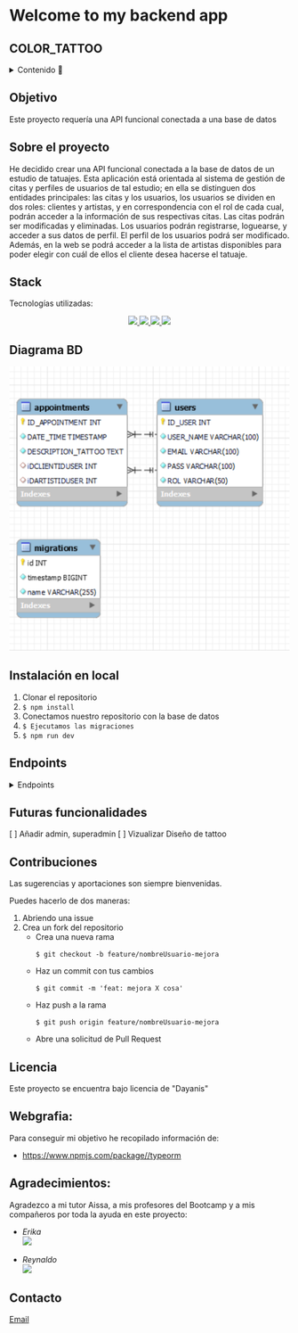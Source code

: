 # Welcome to my backend app

## COLOR_TATTOO



<details>
  <summary>Contenido 📝</summary>
  <ol>
    <li><a href="#objetivo">Objetivo</a></li>
    <li><a href="#sobre-el-proyecto">Sobre el proyecto</a></li>
    <li><a href="#stack">Stack</a></li>
    <li><a href="#diagrama-bd">Diagrama</a></li>
    <li><a href="#instalación-en-local">Instalación</a></li>
    <li><a href="#endpoints">Endpoints</a></li>
    <li><a href="#futuras-funcionalidades">Futuras funcionalidades</a></li>
    <li><a href="#contribuciones">Contribuciones</a></li>
    <li><a href="#licencia">Licencia</a></li>
    <li><a href="#webgrafia">Webgrafia</a></li>
    <li><a href="#agradecimientos">Agradecimientos</a></li>
    <li><a href="#contacto">Contacto</a></li>
  </ol>
</details>

## Objetivo
Este proyecto requería una API funcional conectada a una base de datos 

## Sobre el proyecto
He decidido crear una API funcional conectada a la base de datos de un estudio de tatuajes. Esta aplicación está orientada al sistema de gestión de citas y perfiles de usuarios de tal estudio; en ella se distinguen dos entidades principales: las citas y los usuarios, los usuarios se dividen en dos roles: clientes y artistas, y en correspondencia con el rol de cada cual, podrán acceder a la información de sus respectivas citas. Las citas podrán ser modificadas y eliminadas. Los usuarios podrán registrarse, loguearse, y acceder a sus datos de perfil. El perfil de los usuarios podrá ser modificado. Además, en la web se podrá acceder a la lista de artistas disponibles para poder elegir con cuál de ellos el cliente desea hacerse el tatuaje.


## Stack
Tecnologías utilizadas:
<div align="center">
<a href="https://www.mysql.com/">
    <img src= "https://shields.io/badge/MySQL-lightgrey?logo=mysql&style=plastic&logoColor=white&labelColor=blue"/>
</a>
<a href="https://www.expressjs.com/">
    <img src= "https://img.shields.io/badge/express.js-%23404d59.svg?style=for-the-badge&logo=express&logoColor=%2361DAFB"/>
</a>
<a href="https://nodejs.org/es/">
    <img src= "https://img.shields.io/badge/node.js-026E00?style=for-the-badge&logo=node.js&logoColor=white"/>
</a>
<a href="https://developer.mozilla.org/es/docs/Web/JavaScript">
    <img src= "https://img.shields.io/badge/javascipt-EFD81D?style=for-the-badge&logo=javascript&logoColor=black"/>
</a>
 </div>


## Diagrama BD
!['imagen-db'](img/diagramaBD.PNG)

## Instalación en local
1. Clonar el repositorio
2. ` $ npm install `
3. Conectamos nuestro repositorio con la base de datos 
4. ``` $ Ejecutamos las migraciones ``` 
5. ``` $ npm run dev ``` 


## Endpoints
<details>
<summary>Endpoints</summary>

http://localhost:3000

    - REGISTER USER

            POST /register
        body:
        ``` js
           {
            "USER_NAME" : "Juan",
            "EMAIL": "juan@email.com",
            "PASS": "123456",
            "ROL": "artist"
           }
        ```

    - LOGIN USER

            POST /login  
        body:
        ``` js
            {
                "email": "manolo@email.com",
                "password":"123456"
            }
        ```

        - GET ALL USERS 

            GET /users  


    - USER PROFILE 

            GET /userId/1   

       
    - UPDATE USERS PROFILE 

            PATCH /modifyProfile/1    
        body:
        ``` js
             {
              "USER_NAME" : "Newramiro",
              "EMAIL": "newmanolo@email.com",  
            }
        ```
    
    - GET ARTISTS

            GET /artists  

    - APPOINTMENT CREATION

            POST /createAppointment
        body:
        ``` js
            {
                
                  "DATE_TIME": "2024-06-18 10:30:00",
                  "DESCRIPTION_TATTOO": "Tattoo rosa y verde",
                  "ID_CLIENT": 4,
                  "ID_ARTIST": 5

            }
        ```
    - GET ALL APPOINTMENTS

            GET /getAppointments

   - GET APPOINTMENTS BY ID

            GET /getAppointmentById/3         

        
    - APPOINTMENT UPDATE

            PATCH /modifyAppointment/2
        body:
        ``` js
            {
                
                  "DATE_TIME": "2024-02-14 18:00:00",
                  "DESCRIPTION_TATTOO": "Tattoo black and green"

            }
        ```
     - APPOINTMENT DELETE

            DELETE /deleteAppointment/3

     - CLIENT APPOINTMENT

            GET /getAppointmentByClient/1

     - ARTIST APPOINTMENT

            GET /getAppointmentByArtist/2  
 




    - ...
</details>

## Futuras funcionalidades
[ ] Añadir admin, superadmin 
[ ] Vizualizar Diseño de tattoo
 

## Contribuciones
Las sugerencias y aportaciones son siempre bienvenidas.  

Puedes hacerlo de dos maneras:

1. Abriendo una issue
2. Crea un fork del repositorio
    - Crea una nueva rama  
        ```
        $ git checkout -b feature/nombreUsuario-mejora
        ```
    - Haz un commit con tus cambios 
        ```
        $ git commit -m 'feat: mejora X cosa'
        ```
    - Haz push a la rama 
        ```
        $ git push origin feature/nombreUsuario-mejora
        ```
    - Abre una solicitud de Pull Request

## Licencia
Este proyecto se encuentra bajo licencia de "Dayanis"

## Webgrafia:
Para conseguir mi objetivo he recopilado información de:
- https://www.npmjs.com/package//typeorm


## Agradecimientos:

Agradezco a mi tutor Aissa, a mis profesores del Bootcamp y a mis compañeros por toda la ayuda en este proyecto:

- *Erika*  
<a href="https://github.com/AkireOrl/" target="_blank"><img src="https://img.shields.io/badge/github-24292F?style=for-the-badge&logo=github&logoColor=white" target="_blank"></a> 

- *Reynaldo*  
<a href="https://github.com/ReynaldoMunozF/" target="_blank"><img src="https://img.shields.io/badge/github-24292F?style=for-the-badge&logo=github&logoColor=green" target="_blank"></a> 

 

## Contacto
<a href = "mailto:garciarodriguezprof@gmail.com"> Email</a>

</p>